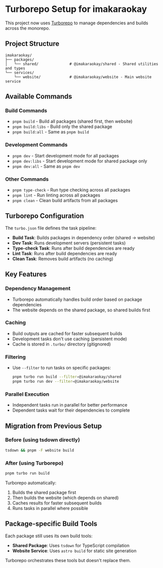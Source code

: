 # Turborepo Setup for imakaraokay

This project now uses [Turborepo](https://turbo.build/) to manage dependencies and builds across the monorepo.

## Project Structure

```
imakaraokay/
├── packages/
│   └── shared/              # @imakaraokay/shared - Shared utilities and types
└── services/
    └── website/             # @imakaraokay/website - Main website service
```

## Available Commands

### Build Commands
- `pnpm build` - Build all packages (shared first, then website)
- `pnpm build:libs` - Build only the shared package
- `pnpm build:all` - Same as `pnpm build`

### Development Commands
- `pnpm dev` - Start development mode for all packages
- `pnpm dev:libs` - Start development mode for shared package only
- `pnpm dev:all` - Same as `pnpm dev`

### Other Commands
- `pnpm type-check` - Run type checking across all packages
- `pnpm lint` - Run linting across all packages
- `pnpm clean` - Clean build artifacts from all packages

## Turborepo Configuration

The `turbo.json` file defines the task pipeline:

- **Build Task**: Builds packages in dependency order (shared → website)
- **Dev Task**: Runs development servers (persistent tasks)
- **Type-check Task**: Runs after build dependencies are ready
- **Lint Task**: Runs after build dependencies are ready
- **Clean Task**: Removes build artifacts (no caching)

## Key Features

### Dependency Management
- Turborepo automatically handles build order based on package dependencies
- The website depends on the shared package, so shared builds first

### Caching
- Build outputs are cached for faster subsequent builds
- Development tasks don't use caching (persistent mode)
- Cache is stored in `.turbo/` directory (gitignored)

### Filtering
- Use `--filter` to run tasks on specific packages:
  ```bash
  pnpm turbo run build --filter=@imakaraokay/shared
  pnpm turbo run dev --filter=@imakaraokay/website
  ```

### Parallel Execution
- Independent tasks run in parallel for better performance
- Dependent tasks wait for their dependencies to complete

## Migration from Previous Setup

### Before (using tsdown directly)
```bash
tsdown && pnpm -F website build
```

### After (using Turborepo)
```bash
pnpm turbo run build
```

Turborepo automatically:
1. Builds the shared package first
2. Then builds the website (which depends on shared)
3. Caches results for faster subsequent builds
4. Runs tasks in parallel where possible

## Package-specific Build Tools

Each package still uses its own build tools:
- **Shared Package**: Uses `tsdown` for TypeScript compilation
- **Website Service**: Uses `astro build` for static site generation

Turborepo orchestrates these tools but doesn't replace them. 
